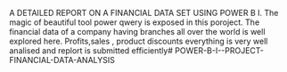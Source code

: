 A DETAILED REPORT ON A FINANCIAL DATA SET USING POWER B I. 
The magic of beautiful tool power qwery is exposed in this poroject. 
The financial data of a company having branches all over the world is well explored here.
Profits,sales , product discounts everything is very well analised and replort is submitted efficiently# POWER-B-I--PROJECT-FINANCIAL-DATA-ANALYSIS
